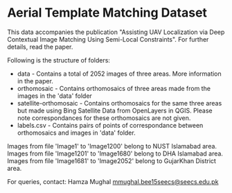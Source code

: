 # Aerial Template Matching Dataset

This data accompanies the publication "Assisting UAV Localization via Deep Contextual Image Matching Using Semi-Local Constraints". For further details, read the paper.

Following is the structure of folders:

- data - Contains a total of 2052 images of three areas. More information in the paper.
- orthomosaic - Contains orthomosaics of three areas made from the images in the 'data' folder
- satellite-orthomosaic - Contains orthomosaics for the same three areas but made using Bing Satellite Data from OpenLayers in QGIS. Please note correspondances for these orthomosaics are not given.
- labels.csv - Contains pairs of points of correspondance between orthomosaics and images in 'data' folder.

Images from file 'Image1' to 'Image1200' belong to NUST Islamabad area.<br/>
Images from file 'Image1201' to 'Image1680' belong to DHA Islamabad area.<br/>
Images from file 'Image1681' to 'Image2052' belong to GujarKhan District area.<br/>

For queries, contact:
Hamza Mughal
mmughal.bee15seecs@seecs.edu.pk
